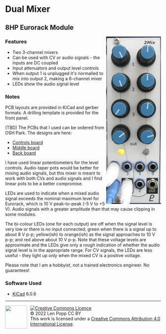# Dual Mixer

## 8HP Eurorack Module

<img src="Mixer2.jpg" style="float:right">

### Features
- Two 3-channel mixers
- Can be used with CV or audio signals - the inputs are DC coupled
- Input attenuators and output level controls
- When output 1 is unplugged it's normalled to mix into output 2, making a 6-channel mixer
- LEDs show the audio signal level

### Notes
PCB layouts are provided in KiCad and gerber formats. A drilling template is provided for the front panel.

(TBD) The PCBs that I used can be ordered from OSH Park. The designs are here:
- [Controls board](https://oshpark.com/shared_projects/zzz)
- [Middle board](https://oshpark.com/shared_projects/zzz)
- [Back board](https://oshpark.com/shared_projects/zzz)

I have used linear potentiometers for the level controls. Audio-taper pots would be better for mixing audio signals, but this mixer is meant to work with both CVs and audio signals and I find linear pots to be a better compromise.

LEDs are used to indicate when a mixed audio signal exceeds the nominal maximum level for Eurorack, which is 10 V peak-to-peak (-5 V to +5 V). Audio signals with a greater amplitude than that may cause clipping in some modules.

The bi-colour LEDs (one for each output) are off when the signal level is very low or there is no input connected; green when there is a signal up to about 8 V p-p; yellow(ish) to orange(ish) as the signal approaches to 10 V p-p; and red above about 10 V p-p. Note that these voltage levels are approximate and the LEDs give only a rough indication of whether the audio signal level is in the appropriate range. For CV signals, the LEDs are less useful - they light up only when the mixed CV is a positive voltage.

Please note that I am a hobbyist, not a trained electronics engineer. No guarantees!

### Software Used

* [KiCad](https://www.kicad.org/) 6.0.6

<hr /><div><div style="float:left; padding-right:10px;"><img src="https://i0.wp.com/www.oshwa.org/wp-content/uploads/2014/03/oshw-logo-100-px.png" width=71 height=75 /></div><div style="xfloat:left; padding-left:10px;"><a rel="license" href="http://creativecommons.org/licenses/by/4.0/"><img alt="Creative Commons Licence" style="border-width:0;" src="https://i.creativecommons.org/l/by/4.0/88x31.png" /></a><br />© 2022 Len Popp CC BY<br />This work is licensed under a <a rel="license" href="http://creativecommons.org/licenses/by/4.0/">Creative Commons Attribution 4.0 International License</a>.</div></div>